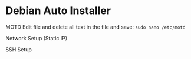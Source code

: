 # Debian Auto Installer

MOTD
Edit file and delete all text in the file and save:
`sudo nano /etc/motd`

Network Setup (Static IP)

SSH Setup
